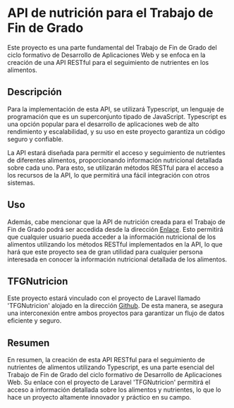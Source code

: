 # API de nutrición para el Trabajo de Fin de Grado

Este proyecto es una parte fundamental del Trabajo de Fin de Grado del ciclo formativo de Desarrollo de Aplicaciones Web y se enfoca en la creación de una API RESTful para el seguimiento de nutrientes en los alimentos.
## Descripción
Para la implementación de esta API, se utilizará Typescript, un lenguaje de programación que es un superconjunto tipado de JavaScript. Typescript es una opción popular para el desarrollo de aplicaciones web de alto rendimiento y escalabilidad, y su uso en este proyecto garantiza un código seguro y confiable.

La API estará diseñada para permitir el acceso y seguimiento de nutrientes de diferentes alimentos, proporcionando información nutricional detallada sobre cada uno. Para esto, se utilizarán métodos RESTful para el acceso a los recursos de la API, lo que permitirá una fácil integración con otros sistemas.
## Uso
Además, cabe mencionar que la API de nutrición creada para el Trabajo de Fin de Grado podrá ser accedida desde la dirección [Enlace](https://api-nutricion.onrender.com). Esto permitirá que cualquier usuario pueda acceder a la información nutricional de los alimentos utilizando los métodos RESTful implementados en la API, lo que hará que este proyecto sea de gran utilidad para cualquier persona interesada en conocer la información nutricional detallada de los alimentos.
## TFGNutricion
Este proyecto estará vinculado con el proyecto de Laravel llamado 'TFGNutricion' alojado en la dirección [Github](https://github.com/NBCharro/TFGnutricion). De esta manera, se asegura una interconexión entre ambos proyectos para garantizar un flujo de datos eficiente y seguro.
## Resumen
En resumen, la creación de esta API RESTful para el seguimiento de nutrientes de alimentos utilizando Typescript, es una parte esencial del Trabajo de Fin de Grado del ciclo formativo de Desarrollo de Aplicaciones Web. Su enlace con el proyecto de Laravel 'TFGNutricion' permitirá el acceso a información detallada sobre los alimentos y nutrientes, lo que lo hace un proyecto altamente innovador y práctico en su campo.
